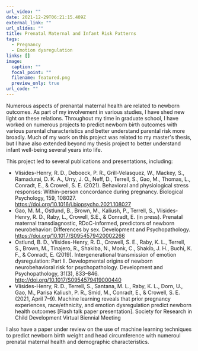 ```yaml
---
url_video: ""
date: 2021-12-29T06:21:15.409Z
external_link: ""
url_slides: ""
title: Prenatal Maternal and Infant Risk Patterns
tags:
  - Pregnancy
  - Emotion dysregulation
links: []
image:
  caption: ""
  focal_point: ""
  filename: featured.png
  preview_only: true
url_code: ""
---
```

Numerous aspects of prenantal maternal health are related to newborn outcomes. As part of my involvement in various studies, I have shed new light on these relations. Throughout my time in graduate school, I have worked on numerous projects to predict newborn birth outcomes with various parental characteristics and better understand parental risk more broadly. Much of my work on this project was related to my master's thesis, but I have also extended beyond my thesis project to better understand infant well-being several years into life.

This project led to several publications and presentations, including:
- Vlisides-Henry, R. D., Deboeck, P. R., Grill-Velasquez, W., Mackey, S., Ramadurai, D. K. A., Urry, J. O., Neff, D., Terrell, S., Gao, M., Thomas, L., Conradt, E., & Crowell, S. E. (2021). Behavioral and physiological stress responses: Within-person concordance during pregnancy. Biological Psychology, 159, 108027. https://doi.org/10.1016/j.biopsycho.2021.108027
- Gao, M. M., Ostlund, B., Brown, M., Kaliush, P., Terrell, S., Vlisides-Henry, R. D., Raby, L., Crowell, S.E., & Conradt, E. (in press). Prenatal maternal transdiagnostic, RDoC-informed, predictors of newborn neurobehavior: Differences by sex. Development and Psychopathology. https://doi.org/10.1017/S0954579420002266
- Ostlund, B. D., Vlisides-Henry, R. D., Crowell, S. E., Raby, K. L., Terrell, S., Brown, M., Tinajero, R., Shakiba, N., Monk, C., Shakib, J. H., Buchi, K. F., & Conradt, E. (2019). Intergenerational transmission of emotion dysregulation: Part II. Developmental origins of newborn neurobehavioral risk for psychopathology. Development and Psychopathology, 31(3), 833–846. http://doi.org/10.1017/S0954579419000440
- Vlisides-Henry, R. D., Terrell, S., Santana, M. L., Raby, K. L., Dorn, U., Gao, M., Parisa Kaliush, P. R., Smid, M., Conradt, E., & Crowell, S. E. (2021, April 7–9). Machine learning reveals that prior pregnancy experiences, race/ethnicity, and emotion dysregulation predict newborn health outcomes [Flash talk paper presentation]. Society for Research in Child Development Virtual Biennial Meeting

I also have a paper under review on the use of machine learning techniques to predict newborn birth weight and head circumference with numeroul prenatal maternal health and demographic characteristics.
